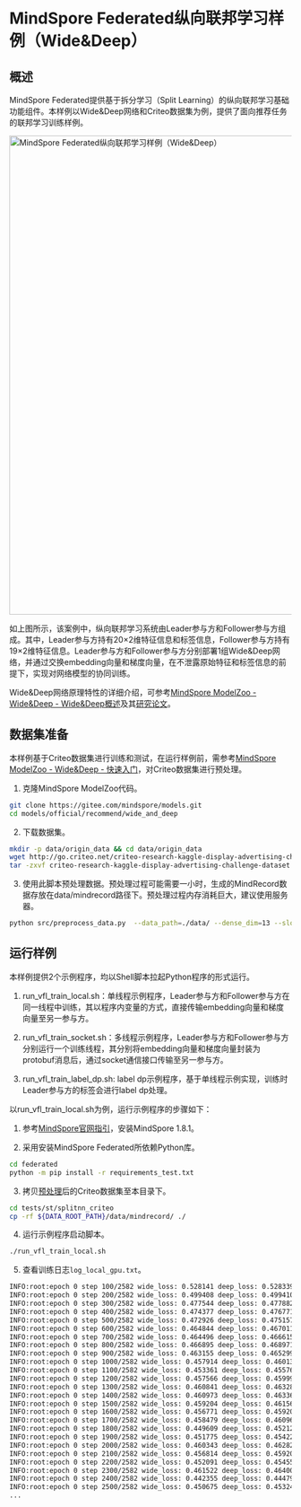 # MindSpore Federated纵向联邦学习样例（Wide&Deep）

## 概述

MindSpore Federated提供基于拆分学习（Split Learning）的纵向联邦学习基础功能组件。本样例以Wide&Deep网络和Criteo数据集为例，提供了面向推荐任务的联邦学习训练样例。

<img src="../../../docs/splitnn_wide_and_deep.png" alt="MindSpore Federated纵向联邦学习样例（Wide&Deep）" width="854"/>

如上图所示，该案例中，纵向联邦学习系统由Leader参与方和Follower参与方组成。其中，Leader参与方持有20×2维特征信息和标签信息，Follower参与方持有19×2维特征信息。Leader参与方和Follower参与方分别部署1组Wide&Deep网络，并通过交换embedding向量和梯度向量，在不泄露原始特征和标签信息的前提下，实现对网络模型的协同训练。

Wide&Deep网络原理特性的详细介绍，可参考[MindSpore ModelZoo - Wide&Deep - Wide&Deep概述](https://gitee.com/mindspore/models/blob/master/official/recommend/wide_and_deep/README_CN.md#widedeep%E6%A6%82%E8%BF%B0)及其[研究论文](https://arxiv.org/pdf/1606.07792.pdf)。

## 数据集准备

本样例基于Criteo数据集进行训练和测试，在运行样例前，需参考[MindSpore ModelZoo - Wide&Deep - 快速入门](https://gitee.com/mindspore/models/blob/master/official/recommend/wide_and_deep/README_CN.md#%E5%BF%AB%E9%80%9F%E5%85%A5%E9%97%A8)，对Criteo数据集进行预处理。

1. 克隆MindSpore ModelZoo代码。

```bash
git clone https://gitee.com/mindspore/models.git
cd models/official/recommend/wide_and_deep
```

2. 下载数据集。

```bash
mkdir -p data/origin_data && cd data/origin_data
wget http://go.criteo.net/criteo-research-kaggle-display-advertising-challenge-dataset.tar.gz
tar -zxvf criteo-research-kaggle-display-advertising-challenge-dataset.tar.gz
```

3. 使用此脚本预处理数据。预处理过程可能需要一小时，生成的MindRecord数据存放在data/mindrecord路径下。预处理过程内存消耗巨大，建议使用服务器。

```bash
python src/preprocess_data.py  --data_path=./data/ --dense_dim=13 --slot_dim=26 --threshold=100 --train_line_count=45840617 --skip_id_convert=0
```

## 运行样例

本样例提供2个示例程序，均以Shell脚本拉起Python程序的形式运行。

1. run_vfl_train_local.sh：单线程示例程序，Leader参与方和Follower参与方在同一线程中训练，其以程序内变量的方式，直接传输embedding向量和梯度向量至另一参与方。

2. run_vfl_train_socket.sh：多线程示例程序，Leader参与方和Follower参与方分别运行一个训练线程，其分别将embedding向量和梯度向量封装为protobuf消息后，通过socket通信接口传输至另一参与方。

3. run_vfl_train_label_dp.sh: label dp示例程序，基于单线程示例实现，训练时Leader参与方的标签会进行label dp处理。

以run_vfl_train_local.sh为例，运行示例程序的步骤如下：

1. 参考[MindSpore官网指引](https://www.mindspore.cn/install)，安装MindSpore 1.8.1。

2. 采用安装MindSpore Federated所依赖Python库。

```bash
cd federated
python -m pip install -r requirements_test.txt
```

3. 拷贝[预处理](#数据集准备)后的Criteo数据集至本目录下。

```bash
cd tests/st/splitnn_criteo
cp -rf ${DATA_ROOT_PATH}/data/mindrecord/ ./
```

4. 运行示例程序启动脚本。

```bash
./run_vfl_train_local.sh
```

5. 查看训练日志`log_local_gpu.txt`。

```sh
INFO:root:epoch 0 step 100/2582 wide_loss: 0.528141 deep_loss: 0.528339
INFO:root:epoch 0 step 200/2582 wide_loss: 0.499408 deep_loss: 0.499410
INFO:root:epoch 0 step 300/2582 wide_loss: 0.477544 deep_loss: 0.477882
INFO:root:epoch 0 step 400/2582 wide_loss: 0.474377 deep_loss: 0.476771
INFO:root:epoch 0 step 500/2582 wide_loss: 0.472926 deep_loss: 0.475157
INFO:root:epoch 0 step 600/2582 wide_loss: 0.464844 deep_loss: 0.467011
INFO:root:epoch 0 step 700/2582 wide_loss: 0.464496 deep_loss: 0.466615
INFO:root:epoch 0 step 800/2582 wide_loss: 0.466895 deep_loss: 0.468971
INFO:root:epoch 0 step 900/2582 wide_loss: 0.463155 deep_loss: 0.465299
INFO:root:epoch 0 step 1000/2582 wide_loss: 0.457914 deep_loss: 0.460132
INFO:root:epoch 0 step 1100/2582 wide_loss: 0.453361 deep_loss: 0.455767
INFO:root:epoch 0 step 1200/2582 wide_loss: 0.457566 deep_loss: 0.459997
INFO:root:epoch 0 step 1300/2582 wide_loss: 0.460841 deep_loss: 0.463281
INFO:root:epoch 0 step 1400/2582 wide_loss: 0.460973 deep_loss: 0.463365
INFO:root:epoch 0 step 1500/2582 wide_loss: 0.459204 deep_loss: 0.461563
INFO:root:epoch 0 step 1600/2582 wide_loss: 0.456771 deep_loss: 0.459200
INFO:root:epoch 0 step 1700/2582 wide_loss: 0.458479 deep_loss: 0.460963
INFO:root:epoch 0 step 1800/2582 wide_loss: 0.449609 deep_loss: 0.452122
INFO:root:epoch 0 step 1900/2582 wide_loss: 0.451775 deep_loss: 0.454225
INFO:root:epoch 0 step 2000/2582 wide_loss: 0.460343 deep_loss: 0.462826
INFO:root:epoch 0 step 2100/2582 wide_loss: 0.456814 deep_loss: 0.459201
INFO:root:epoch 0 step 2200/2582 wide_loss: 0.452091 deep_loss: 0.454555
INFO:root:epoch 0 step 2300/2582 wide_loss: 0.461522 deep_loss: 0.464001
INFO:root:epoch 0 step 2400/2582 wide_loss: 0.442355 deep_loss: 0.444790
INFO:root:epoch 0 step 2500/2582 wide_loss: 0.450675 deep_loss: 0.453242
...
```
